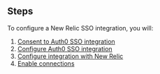 ## Steps

To configure a New Relic SSO integration, you will:

1. [Consent to Auth0 SSO integration](#consent-to-auth0-sso-integration)
2. [Configure Auth0 SSO integration](#create-auth0-sso-integration)
3. [Configure integration with New Relic](#configure-integration-with-new-relic)
4. [Enable connections](#enable-connections)
